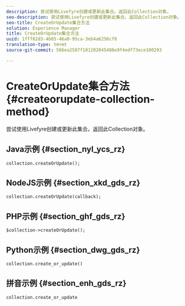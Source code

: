 ```yaml
---
description: 尝试使用Livefyre创建或更新此集合。返回此Collection对象。
seo-description: 尝试使用Livefyre创建或更新此集合。返回此Collection对象。
seo-title: CreateOrUpdate集合方法
solution: Experience Manager
title: CreateOrUpdate集合方法
uuid: 1fff82d3-4b05-46a0-95ca-3eb4a6256cf8
translation-type: tm+mt
source-git-commit: 566ea2587f101202045488e9f4edf73ece100293

---
```



# CreateOrUpdate集合方法{#createorupdate-collection-method}

尝试使用Livefyre创建或更新此集合。返回此Collection对象。

## Java示例 {#section_nyl_ycs_rz}

```
collection.createOrUpdate(); 
```

## NodeJS示例 {#section_xkd_gds_rz}

```
collection.createOrUpdate(callback); 
```

## PHP示例 {#section_ghf_gds_rz}

```
$collection->createOrUpdate();
```

## Python示例 {#section_dwg_gds_rz}

```
collection.create_or_update() 
```

## 拼音示例 {#section_enh_gds_rz}

```
collection.create_or_update 
```

